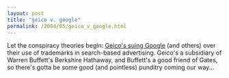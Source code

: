 ```yaml
---
layout: post
title: "geico v. google"
permalink: /2004/05/geico_v_google.html
---
```


<p>Let the conspiracy theories begin:  <a title="Geico sues Google, Overture over trademarks | CNET News.com" href="http://news.com.com/2100-1024_3-5215107.html?part=rss&tag=feed&subj=news">Geico's suing Google</a> (and others) over their use of trademarks in search-based advertising.  Geico's a subsidiary of Warren Buffett's Berkshire Hathaway, and Buffett's a good friend of Gates, so there's gotta be some good (and pointless) punditry coming our way...</p>


